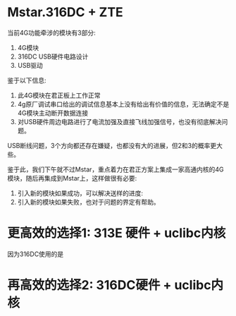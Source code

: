 # Mstar.316DC + ZTE

当前4G功能牵涉的模块有3部分:

1. 4G模块
2. 316DC USB硬件电路设计
3. USB驱动

鉴于以下信息:

1. 此4G模块在君正板上工作正常
2. 4g原厂调试串口给出的调试信息基本上没有给出有价值的信息，无法确定不是4G模块主动断开数据连接
3. 对USB硬件周边电路进行了电流加强及直接飞线加强信号，也没有彻底解决问题。

USB断线问题，3个方向都还存在嫌疑，也都没有大的进展，但2和3的概率更大些。

鉴于此，我们下午就不过Mstar，重点着力在君正方案上集成一家高通内核的4G模块，随后再集成到Mstar上，这样做很有必要:

1. 引入新的模块如果成功，可以解决送样的进度:
2. 引入新的模块如果失败，也对于问题的界定有帮助。

# 更高效的选择1: 313E 硬件 + uclibc内核

因为316DC使用的是

# 再高效的选择2: 316DC硬件 + uclibc内核

